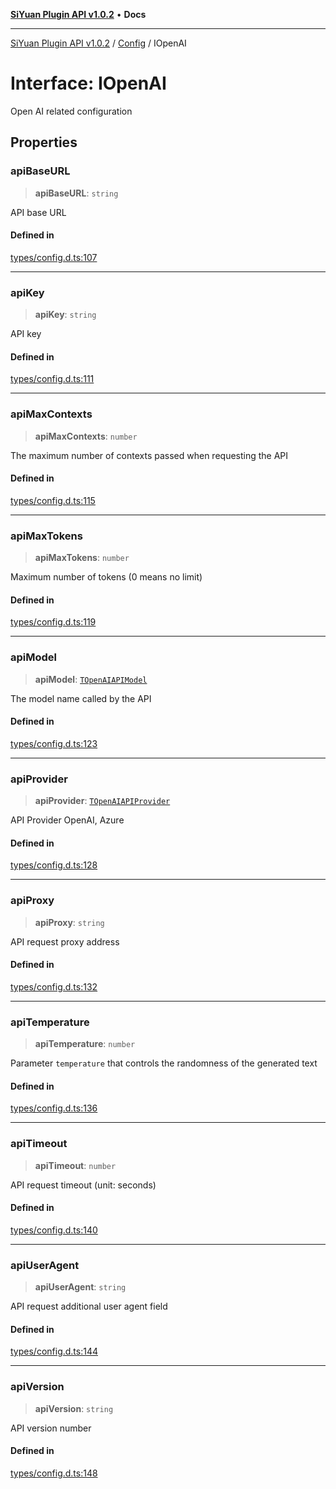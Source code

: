 [**SiYuan Plugin API v1.0.2**](../../../README.md) • **Docs**

---

[SiYuan Plugin API v1.0.2](../../../README.md) / [Config](../README.md) / IOpenAI

# Interface: IOpenAI

Open AI related configuration

## Properties

### apiBaseURL

> **apiBaseURL**: `string`

API base URL

#### Defined in

[types/config.d.ts:107](https://github.com/siyuan-note/petal/tree/main/types/config.d.ts#L107)

---

### apiKey

> **apiKey**: `string`

API key

#### Defined in

[types/config.d.ts:111](https://github.com/siyuan-note/petal/tree/main/types/config.d.ts#L111)

---

### apiMaxContexts

> **apiMaxContexts**: `number`

The maximum number of contexts passed when requesting the API

#### Defined in

[types/config.d.ts:115](https://github.com/siyuan-note/petal/tree/main/types/config.d.ts#L115)

---

### apiMaxTokens

> **apiMaxTokens**: `number`

Maximum number of tokens (0 means no limit)

#### Defined in

[types/config.d.ts:119](https://github.com/siyuan-note/petal/tree/main/types/config.d.ts#L119)

---

### apiModel

> **apiModel**: [`TOpenAIAPIModel`](../type-aliases/TOpenAIAPIModel.md)

The model name called by the API

#### Defined in

[types/config.d.ts:123](https://github.com/siyuan-note/petal/tree/main/types/config.d.ts#L123)

---

### apiProvider

> **apiProvider**: [`TOpenAIAPIProvider`](../type-aliases/TOpenAIAPIProvider.md)

API Provider
OpenAI, Azure

#### Defined in

[types/config.d.ts:128](https://github.com/siyuan-note/petal/tree/main/types/config.d.ts#L128)

---

### apiProxy

> **apiProxy**: `string`

API request proxy address

#### Defined in

[types/config.d.ts:132](https://github.com/siyuan-note/petal/tree/main/types/config.d.ts#L132)

---

### apiTemperature

> **apiTemperature**: `number`

Parameter `temperature` that controls the randomness of the generated text

#### Defined in

[types/config.d.ts:136](https://github.com/siyuan-note/petal/tree/main/types/config.d.ts#L136)

---

### apiTimeout

> **apiTimeout**: `number`

API request timeout (unit: seconds)

#### Defined in

[types/config.d.ts:140](https://github.com/siyuan-note/petal/tree/main/types/config.d.ts#L140)

---

### apiUserAgent

> **apiUserAgent**: `string`

API request additional user agent field

#### Defined in

[types/config.d.ts:144](https://github.com/siyuan-note/petal/tree/main/types/config.d.ts#L144)

---

### apiVersion

> **apiVersion**: `string`

API version number

#### Defined in

[types/config.d.ts:148](https://github.com/siyuan-note/petal/tree/main/types/config.d.ts#L148)
